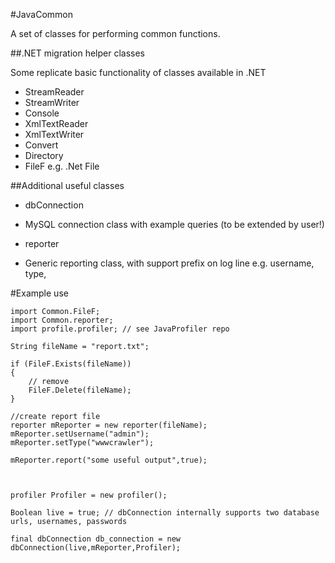 #JavaCommon

A set of classes for performing common functions.

##.NET migration helper classes

Some replicate basic functionality of classes available in .NET 
- StreamReader
- StreamWriter 
- Console
- XmlTextReader
- XmlTextWriter
- Convert
- Directory
- FileF e.g. .Net File

##Additional useful classes
- dbConnection
 * MySQL connection class with example queries (to be extended by user!)
- reporter
 * Generic reporting class, with support prefix on log line e.g. username, type, 


#Example use
```
import Common.FileF;
import Common.reporter;
import profile.profiler; // see JavaProfiler repo

String fileName = "report.txt";

if (FileF.Exists(fileName))
{
    // remove
    FileF.Delete(fileName);
}

//create report file
reporter mReporter = new reporter(fileName);
mReporter.setUsername("admin");
mReporter.setType("wwwcrawler");

mReporter.report("some useful output",true);



profiler Profiler = new profiler();

Boolean live = true; // dbConnection internally supports two database urls, usernames, passwords

final dbConnection db_connection = new dbConnection(live,mReporter,Profiler);
        
```

